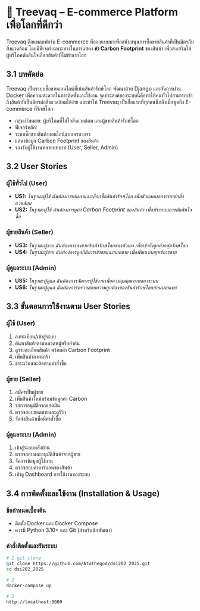 # 🌿 Treevaq – E-commerce Platform เพื่อโลกที่ดีกว่า

Treevaq คือแพลตฟอร์ม E-commerce ที่ออกแบบมาเพื่อสนับสนุนการซื้อขายสินค้าที่เป็นมิตรกับสิ่งแวดล้อม โดยมีฟีเจอร์เฉพาะทางในการแสดง **ค่า Carbon Footprint** ของสินค้า เพื่อส่งเสริมให้ผู้บริโภคตัดสินใจเลือกสินค้าที่ไม่ทำลายโลก

## 3.1 บทคัดย่อ

Treevaq เป็นระบบซื้อขายออนไลน์ที่เน้นสินค้ารักษ์โลก พัฒนาด้วย Django และจัดการผ่าน Docker เพื่อความสะดวกในการติดตั้งและใช้งาน จุดประสงค์ของระบบนี้คือทำให้คนทั่วไปสามารถเข้าถึงสินค้าที่เป็นมิตรต่อสิ่งแวดล้อมได้ง่าย และทำให้ Treevaq เป็นชื่อแรกที่ทุกคนนึกถึงเมื่อพูดถึง E-commerce ที่รักษ์โลก

-  กลุ่มเป้าหมาย: ผู้บริโภคที่ใส่ใจสิ่งแวดล้อม และผู้ขายสินค้ารักษ์โลก
-  ฟีเจอร์หลัก:
  - ระบบซื้อขายสินค้าออนไลน์แบบครบวงจร
  - แสดงข้อมูล Carbon Footprint ของสินค้า
  - รองรับผู้ใช้งานหลายบทบาท (User, Seller, Admin)

## 3.2 User Stories

###  ผู้ใช้ทั่วไป (User)
- **US1:** _ในฐานะผู้ใช้ ฉันต้องการค้นหาและเลือกซื้อสินค้ารักษ์โลก เพื่อช่วยลดผลกระทบต่อสิ่งแวดล้อม_
- **US2:** _ในฐานะผู้ใช้ ฉันต้องการดูค่า Carbon Footprint ของสินค้า เพื่อประกอบการตัดสินใจซื้อ_

###  ผู้ขายสินค้า (Seller)
- **US3:** _ในฐานะผู้ขาย ฉันต้องการลงขายสินค้ารักษ์โลกของตัวเอง เพื่อเข้าถึงลูกค้ากลุ่มรักษ์โลก_
- **US4:** _ในฐานะผู้ขาย ฉันต้องการดูสถิติการเข้าชมและยอดขาย เพื่อพัฒนากลยุทธ์การขาย_

###  ผู้ดูแลระบบ (Admin)
- **US5:** _ในฐานะผู้ดูแล ฉันต้องการจัดการผู้ใช้งานเพื่อควบคุมคุณภาพของระบบ_
- **US6:** _ในฐานะผู้ดูแล ฉันต้องการตรวจสอบความถูกต้องของสินค้ารักษ์โลกก่อนเผยแพร่_

## 3.3 ขั้นตอนการใช้งานตาม User Stories

### ผู้ใช้ (User)
1. ลงทะเบียน/เข้าสู่ระบบ
2. ค้นหาสินค้าตามหมวดหมู่หรือคำค้น
3. ดูรายละเอียดสินค้า พร้อมค่า Carbon Footprint
4. เพิ่มสินค้าลงตะกร้า
5. ชำระเงินและติดตามคำสั่งซื้อ

### ผู้ขาย (Seller)
1. สมัครเป็นผู้ขาย
2. เพิ่มสินค้าใหม่พร้อมข้อมูลค่า Carbon
3. รอการอนุมัติจากแอดมิน
4. ตรวจสอบยอดขายและดูรีวิว
5. จัดส่งสินค้าเมื่อมีคำสั่งซื้อ

### ผู้ดูแลระบบ (Admin)
1. เข้าสู่ระบบหลังบ้าน
2. ตรวจสอบและอนุมัติสินค้าจากผู้ขาย
3. จัดการข้อมูลผู้ใช้งาน
4. ตรวจสอบค่าคาร์บอนของสินค้า
5. เข้าดู Dashboard การใช้งานของระบบ

## 3.4 การติดตั้งและใช้งาน (Installation & Usage)

###  ข้อกำหนดเบื้องต้น
- ติดตั้ง Docker และ Docker Compose
- ควรมี Python 3.10+ และ Git (สำหรับนักพัฒนา)

###  คำสั่งติดตั้งและรันระบบ

```bash
# 1 git clone 
git clone https://github.com/Atothegod/dsi202_2025.git
cd dsi202_2025

# 2
docker-compose up

# 3
http://localhost:8000
